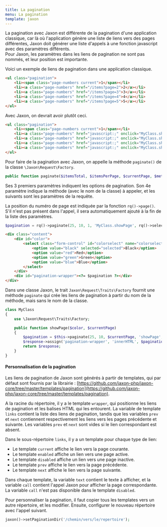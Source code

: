 ```yaml
---
title: La pagination
menu: La pagination
template: jaxon
---
```


La pagination avec Jaxon est différente de la pagination d'une application classique, car là où l'application génère une liste de liens vers des pages différentes, Jaxon doit générer une liste d'appels à une fonction javascript avec des paramètres différents.  
Pour Jaxon, les paramètres dans les liens de pagination ne sont pas nommés, et leur position est importante.

Voici un exemple de liens de pagination dans une application classique.
```html
<ul class="pagination">
    <li><span class="page-numbers current">1</span></li>
    <li><a class="page-numbers" href="/items?page=2">2</a></li>
    <li><a class="page-numbers" href="/items?page=3">3</a></li>
    <li><a class="page-numbers" href="/items?page=4">4</a></li>
    <li><a class="page-numbers" href="/items?page=5">5</a></li>
</ul>               
```

Avec Jaxon, on devrait avoir plutôt ceci.
```html
<ul class="pagination">
    <li><span class="page-numbers current">1</span></li>
    <li><a class="page-numbers" href="javascript:;" onclick="MyClass.showPage(2)">2</a></li>
    <li><a class="page-numbers" href="javascript:;" onclick="MyClass.showPage(3)">3</a></li>
    <li><a class="page-numbers" href="javascript:;" onclick="MyClass.showPage(4)">4</a></li>
    <li><a class="page-numbers" href="javascript:;" onclick="MyClass.showPage(5)">5</a></li>
</ul>                 
```

Pour faire de la pagination avec Jaxon, on appelle la méthode `paginate()` de la classe `\Jaxon\Request\Factory`.
```php
public function paginate($itemsTotal, $itemsPerPage, $currentPage, $method, ...)
```

Ses 3 premiers paramètres indiquent les options de pagination.
Son 4e paramètre indique la méthode (avec le nom de la classe) à appeler, et les suivants sont les paramètres de la requête.

La position du numéro de page est indiquée par la fonction `rq()->page()`. S'il n'est pas présent dans l'appel, il sera automatiquement ajouté à la fin de la liste des paramètres.

```php
$pagination = rq()->paginate(25, 10, 1, 'MyClass.showPage', rq()->select('colorselect'), rq()->page());
```

```html
<div class="content">
    <div id="color">
        <select class="form-control" id="colorselect" name="colorselect">
            <option value="black" selected="selected">Black</option>
            <option value="red">Red</option>
            <option value="green">Green</option>
            <option value="blue">Blue</option>
        </select>
    </div>
    <div id="pagination-wrapper"><?= $pagination ?></div>
</div>
```

Dans une classe Jaxon, le trait `Jaxon\Request\Traits\Factory` fournit une méthode `paginate` qui crée les liens de pagination à partir du nom de la méthode, mais sans le nom de la classe.

```php
class MyClass
{
    use \Jaxon\Request\Traits\Factory;

    public function showPage($color, $currentPage)
    {
        $pagination = $this->paginate(25, 10, $currentPage, 'showPage', rq()->select('colorselect'), rq()->page());
        $response->assign('pagination-wrapper', 'innerHTML', $pagination);
        return $response;
    }
}
```

#### Personnalisation de la pagination

Les liens de pagination de Jaxon sont générés à partir de templates, qui par défaut sont fournis par la librairie : [https://github.com/jaxon-php/jaxon-core/tree/master/templates/pagination](https://github.com/jaxon-php/jaxon-core/tree/master/templates/pagination).

A la racine du répertoire, il y a le template `wrapper`, qui positionne les liens de pagination et les balises HTML qui les entourent.
La variable de template `links` contient la liste des liens de pagination, tandis que les variables `prev` et `next` contiennent respectivement les liens vers les pages précédente et suivante.
Les variables `prev` et `next` sont vides si le lien correspondant est absent.

Dans le sous-répertoire `links`, il y a un template pour chaque type de lien:

- Le template `current` affiche le lien vers la page courante.
- Le template `enabled` affiche un lien vers une page active.
- Le template `disabled` affiche un lien vers une page inactive.
- Le template `prev` affiche le lien vers la page précédente.
- Le template `next` affiche le lien vers la page suivante.

Dans chaque template, la variable `text` contient le texte à afficher, et la variable `call` contient l'appel Jaxon pour afficher la page correspondante.
La variable `call` n'est pas disponible dans le template `disabled`.

Pour personnaliser la pagination, il faut copier tous les templates vers un autre répertoire, et les modifier.
Ensuite, configurer le nouveau répertoire avec l'appel suivant.

```php
jaxon()->setPaginationDir('/chemin/vers/le/repertoire');
```
